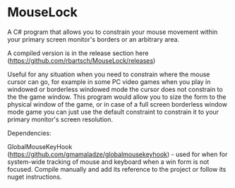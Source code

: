 # MouseLock
A C# program that allows you to constrain your mouse movement within your primary screen monitor's borders or an arbitrary area.

A compiled version is in the release section here (https://github.com/rbartsch/MouseLock/releases)

Useful for any situation when you need to constrain where the mouse cursor can go, for example in some PC video games when you play in windowed or borderless windowed mode the cursor does not constrain to the the game window.
This program would allow you to size the form to the physical window of the game, or in case of a full screen borderless window mode game you can just use the default constraint to constrain it to your primary monitor's screen resolution.

[program]:(https://i.imgur.com/vHLmFXn.png) "Program screenshot"

Dependencies:

GlobalMouseKeyHook (https://github.com/gmamaladze/globalmousekeyhook) - used for when for system-wide tracking of mouse and keyboard when a win form is not focused. Compile manually and add its reference to the project or follow its nuget instructions.
